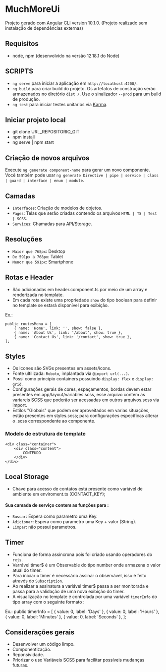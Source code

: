 
# MuchMoreUi
Projeto gerado com [Angular CLI](https://github.com/angular/angular-cli) version 10.1.0.
(Projeto realizado sem instalação de dependências externas)

## Requisitos
* node, npm (desenvolvido na versão 12.18.1 do Node) 

## SCRIPTS
- `ng serve` para iniciar a aplicação em `http://localhost:4200/`.
- `ng build` para criar build do projeto. Os artefatos de construção serão armazenados no diretório `dist /`. Use o sinalizador `--prod` para um build de produção.
- `ng test` para iniciar testes unitarios via [Karma](https://karma-runner.github.io).

## Iniciar projeto local
- git clone URL_REPOSITORIO_GIT
- npm install
- ng serve | npm start

## Criação de novos arquivos
Execute `ng generate component-name` para gerar um novo componente. Você também pode usar `ng generate Directive | pipe | service | class | guard | interface | enum | module`.

## Camadas
- `Interfaces`: Criação de modelos de objetos.
- `Pages`: Telas que serão criadas contendo os arquivos `HTML | TS | Test | SCSS`.
- `Services`: Chamadas para API/Storage.

## Resoluções
- `Maior que 768px`: Desktop
- `De 591px á 768px`: Tablet
- `Menor que 591px`: Smartphone

## Rotas e Header
- São adicionadas em header.component.ts por meio de um array e renderizada no template.
- Em cada rota existe uma propriedade `show` do tipo boolean para definir no template se estará disponível para exibição.

Ex.:

    public routesMenu = [
        { name: 'Home', link: '', show: false },
        { name: 'About Us', link: '/about', show: true },
        { name: 'Contact Us', link: '/contact', show: true },
    ];

## Styles
- Os Icones são SVGs presentes em assets/icons.
- Fonte ultilizada: `Roboto`, implantada via `@import url(...)`.
- Possi como principio containers possuindo `display: flex` e `display: grid`.
- Configurações gerais de cores, espaçamentos, bordas devem estar presentes em app/layout/variables.scss,
  esse arquivo contem as variareis SCSS que poderão ser acessadas em outros arquivos.scss via import.
- Estilos "Globais" que podem ser aproveitados em varias situações, estão presentes em styles.scss;
  para configurações especificas alterar o .scss correspondente ao componente.

### Modelo de estrutura de template 

    <div class="container"> 
        <div class="content">
            CONTEUDO
        </div>
    </div>

## Local Storage
- Chave para acesso de contatos está presente como variável de ambiente em enviroment.ts (CONTACT_KEY);

#### Sua camada de serviço contem as funções para :
* `Buscar`: Espera como parametro uma Key.
* `Adicionar`: Espera como parametro uma Key + valor (String).
* `Limpar`: não possui parametros.


## Timer 
- Funciona de forma assincrona pois foi criado usando operadores do `rxjs`.
- Varrável timer$ é um Observable do tipo number onde armazena o valor atual do timer.
- Para iniciar o timer é necessário assinar o observável, isso é feito através do `Subscription`.
- Ao realizar a assinatura a variável timer$ passa a ser monitorada e passa para a validação de uma nova exibição do timer.
- A visualização no template é controlada por uma variável `timerInfo` do tipo array com o seguinte formato : 
    
Ex.:
    public timerInfo = [
        { value: 0, label: 'Days' },
        { value: 0, label: 'Hours' },
        { value: 0, label: 'Minutes' },
        { value: 0, label: 'Seconds' },
    ];

## Considerações gerais
- Desenvolver um código limpo.
- Componentização.
- Reponsividade.
- Priorizar o uso Variáveis SCSS para facilitar possíveis mudanças futuras.